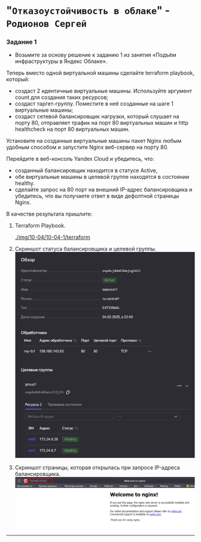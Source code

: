 # "`Отказоустойчивость в облаке`" - `Родионов Сергей`

### Задание 1
- Возьмите за основу решение к заданию 1 из занятия «Подъём инфраструктуры в Яндекс Облаке».

Теперь вместо одной виртуальной машины сделайте terraform playbook, который:
- создаст 2 идентичные виртуальные машины. Используйте аргумент count для создания таких ресурсов;
- создаст таргет-группу. Поместите в неё созданные на шаге 1 виртуальные машины;
- создаст сетевой балансировщик нагрузки, который слушает на порту 80, отправляет трафик на порт 80 виртуальных машин и http healthcheck на порт 80 виртуальных машин.

Установите на созданные виртуальные машины пакет Nginx любым удобным способом и запустите Nginx веб-сервер на порту 80.

Перейдите в веб-консоль Yandex Cloud и убедитесь, что:
- созданный балансировщик находится в статусе Active,
- обе виртуальные машины в целевой группе находятся в состоянии healthy.
- cделайте запрос на 80 порт на внешний IP-адрес балансировщика и убедитесь, что вы получаете ответ в виде дефолтной страницы Nginx.

В качестве результата пришлите:

1. Terraform Playbook.
    
    [./img/10-04/10-04-1/terraform](./img/10-04/10-04-1/terraform)

2. Скриншот статуса балансировщика и целевой группы.
![](./img/10-04/10-04-1/10-04-1-1.png)

3. Скриншот страницы, которая открылась при запросе IP-адреса балансировщика.
![](./img/10-04/10-04-1/10-04-1-2.png)

---
